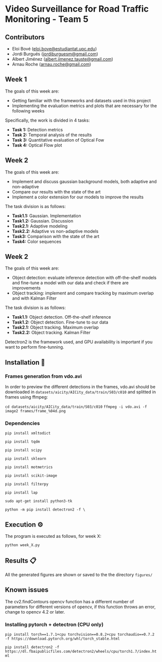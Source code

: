 # Video Surveillance for Road Traffic Monitoring - Team 5
## Contributors
- Eloi Bové (eloi.bove@estudiantat.upc.edu)
- Jordi Burgués (jordiburguesm@gmail.com)
- Albert Jiménez (albert.jimenez.tauste@gmail.com)
- Arnau Roche (arnau.roche@gmail.com)

## Week 1
The goals of this week are: 
- Getting familiar with the frameworks and datasets used in this project
- Implementing the evaluation metrics and plots that are necessary for the following weeks

Specifically, the work is divided in 4 tasks:
- **Task 1:** Detection metrics
- **Task 2:** Temporal analysis of the results
- **Task 3:** Quantitative evaluation of Optical Fow
- **Task 4:** Optical Flow plot


## Week 2
The goals of this week are:
 - Implement and discuss gaussian background models, both adaptive and non-adaptive
 - Compare our results with the state of the art
 - Implement a color extension for our models to improve the results

The task division is as follows:
 - **Task1.1:** Gaussian. Implementation
 - **Task1.2:** Gaussian. Discussion
 - **Task2.1:** Adaptive modeling 
 - **Task2.2:** Adaptive vs non-adaptive models
 - **Task3:** Comparison with the state of the art
 - **Task4:** Color sequences

## Week 2
The goals of this week are:
 - Object detection: evaluate inference detection with off-the-shelf models and fine-tune a model with our data and check if there are improvements
 - Object tracking: implement and compare tracking by maximum overlap and with Kalman Filter

The task division is as follows:
 - **Task1.1:** Object detection. Off-the-shelf inference
 - **Task1.2:** Object detection. Fine-tune to our data
 - **Task2.1:** Object tracking. Maximum overlap
 - **Task2.2:** Object tracking. Kalman Filter

Detectron2 is the framework used, and GPU availability is important if you want to perform fine-tunning.

## Installation :wrench:
### Frames generation from vdo.avi
In order to preview the different detections in the frames, vdo.avi should be downloaded in `datasets/aicity/AICity_data/train/S03/c010` and splitted in frames using ffmpeg:

`cd datasets/aicity/AICity_data/train/S03/c010`
`ffmpeg -i vdo.avi -f image2 frames/frame_%04d.png`

### Dependencies
`pip install xmltodict`

`pip install tqdm`

`pip install scipy`

`pip install sklearn`

`pip install motmetrics`

`pip install scikit-image`

`pip install filterpy`

`pip install lap`

`sudo apt-get install python3-tk`

`python -m pip install detectron2 -f \`
  
## Execution  :gear:
The program is executed as follows, for week X:

`python week_X.py`

## Results :clipboard:
All the generated figures are shown or saved to the the directory `figures/`

## Known issues
The cv2.findContours opencv function has a different number of parameters for different versions of opencv, if this function throws an error, change to opencv 4.2 or later.

### Installing pytorch + detectron (CPU only)
`pip install torch==1.7.1+cpu torchvision==0.8.2+cpu torchaudio==0.7.2 -f https://download.pytorch.org/whl/torch_stable.html`
  
`pip install detectron2 -f https://dl.fbaipublicfiles.com/detectron2/wheels/cpu/torch1.7/index.html`



